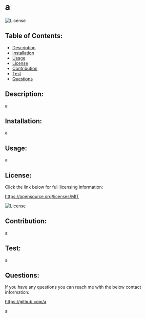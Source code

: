 # a 

  ![License](https://img.shields.io/badge/License-MIT-blue.svg)

  ## Table of Contents: 
  - [Description](#Description)
  - [Installation](#Installation)
  - [Usage](#Usage)
  - [License](#License)
  - [Contribution](#Contribution)
  - [Test](#Test)
  - [Questions](#Questions)
  
  ## Description: 
  a
  
  ## Installation: 
  a
  
  ## Usage: 
  a
  
  ## License: 
  Click the link below for full licensing information: 

  https://opensource.org/licenses/MIT 

  ![License](https://img.shields.io/badge/License-MIT-blue.svg) 
 
  
  ## Contribution: 
  a
  
  ## Test: 
  a
  
  ## Questions: 
  If you have any questions you can reach me with the below contact information: 

  https://github.com/a 

  a
